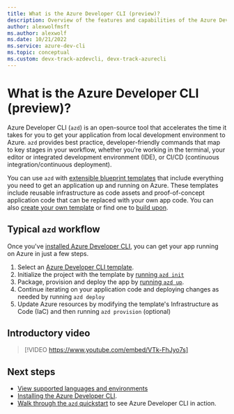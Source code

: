 ```yaml
---
title: What is the Azure Developer CLI (preview)?
description: Overview of the features and capabilities of the Azure Developer CLI that helps developers be more productive when building and deploying apps to Azure.
author: alexwolfmsft
ms.author: alexwolf
ms.date: 10/21/2022
ms.service: azure-dev-cli
ms.topic: conceptual
ms.custom: devx-track-azdevcli, devx-track-azurecli
---
```


# What is the Azure Developer CLI (preview)?

Azure Developer CLI (`azd`) is an open-source tool that accelerates the time it takes for you to get your application from local development environment to Azure. `azd` provides best practice, developer-friendly commands that map to key stages in your workflow, whether you’re working in the terminal, your editor or integrated development environment (IDE), or CI/CD (continuous integration/continuous deployment).

You can use `azd` with [extensible blueprint templates](./azd-templates.md) that include everything you need to get an application up and running on Azure. These templates include reusable infrastructure as code assets and proof-of-concept application code that can be replaced with your own app code. You can also [create your own template](./make-azd-compatible.md?pivots=azd-create) or find one to [build upon](./make-azd-compatible.md?pivots=azd-convert). 

## Typical `azd` workflow

Once you've [installed Azure Developer CLI](./install-azd.md), you can get your app running on Azure in just a few steps.

1. Select an [Azure Developer CLI template](./azd-templates.md#choose-a-template).
2. Initialize the project with the template by [running `azd init`](./get-started.md)
3. Package, provision and deploy the app by [running `azd up`](./get-started.md).
4. Continue iterating on your application code and deploying changes as needed by running `azd deploy`
5. Update Azure resources by modifying the template's Infrastructure as Code (IaC) and then running `azd provision` (optional)

## Introductory video

> [!VIDEO https://www.youtube.com/embed/VTk-FhJyo7s]

## Next steps
- [View supported languages and environments](./supported-languages-environments.md)
- [Installing the Azure Developer CLI](./install-azd.md).
- [Walk through the `azd` quickstart](./get-started.md) to see Azure Developer CLI in action.
